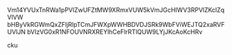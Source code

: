 Vm14YVUxTnRWa1pPVlZwUFZtMW9XRmxVUW5kVmJGcHlWV3RPVlZKclZqVlVW
bHByVkRGWmQxZFljRlpTCmJFWXpWWHBDVDJSRk9WbFViWEJTQ2xaRVFUVlJN
bVIzVG0xR1NFOUVNRXREYlhCeFlrRTlQUW9LYjJKcAoKcHRv

cku